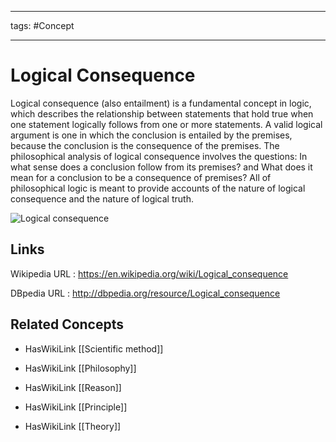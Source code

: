 




---

tags: #Concept

---
# Logical Consequence


Logical consequence (also entailment) is a fundamental concept in logic, which describes the relationship between statements that hold true when one statement logically follows from one or more statements. A valid logical argument is one in which the conclusion is entailed by the premises, because the conclusion is the consequence of the premises. The philosophical analysis of logical consequence involves the questions: In what sense does a conclusion follow from its premises? and What does it mean for a conclusion to be a consequence of premises? All of philosophical logic is meant to provide accounts of the nature of logical consequence and the nature of logical truth.

![Logical consequence]()


## Links


Wikipedia URL : https://en.wikipedia.org/wiki/Logical_consequence

DBpedia URL : http://dbpedia.org/resource/Logical_consequence


## Related Concepts


- HasWikiLink [[Scientific method]]

- HasWikiLink [[Philosophy]]

- HasWikiLink [[Reason]]

- HasWikiLink [[Principle]]

- HasWikiLink [[Theory]]